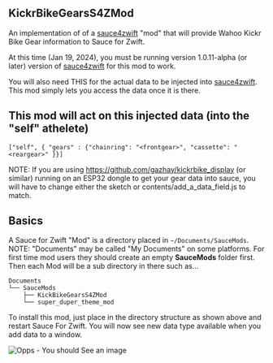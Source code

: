 ## KickrBikeGearsS4ZMod

An implementation of of a [sauce4zwift](https://www.sauce.llc/products/sauce4zwift/) "mod" that will provide Wahoo Kickr Bike Gear information 
to Sauce for Zwift.

At this time (Jan 19, 2024), you must be running version 1.0.11-alpha (or later) version of [sauce4zwift](https://www.sauce.llc/products/sauce4zwift/)
for this mod to work.

You will also need THIS for the actual data to be injected into [sauce4zwift](https://www.sauce.llc/products/sauce4zwift/).
This mod simply lets you access the data once it is there.

## This mod will act on this injected data (into the "self" athelete)
```
["self", { "gears" : {"chainring": "<frontgear>", "cassette": "<reargear>" }}]
```

NOTE: If you are using https://github.com/gazhay/kickrbike_display (or similar) running on an ESP32 dongle to get your gear data
into sauce, you will have to change either the sketch or contents/add_a_data_field.js to match.

## Basics

A Sauce for Zwift "Mod" is a directory placed in `~/Documents/SauceMods`.  NOTE: "Documents"
may be called "My Documents" on some platforms.  For first time mod users they should create
an empty **SauceMods** folder first.  Then each Mod will be a sub directory in there such as...
```
Documents
└── SauceMods
    ├── KickBikeGearsS4ZMod
    └── super_duper_theme_mod
```

To install this mod, just place in the directory structure as shown above and restart 
Sauce For Zwift.    You will now see new data type available when you add data to a window.

![Opps - You should See an image](https://github.com/pwfulghum/KickrBikeGearsS4ZMod/blob/main/NewDataCategory.jpg?raw=true)
